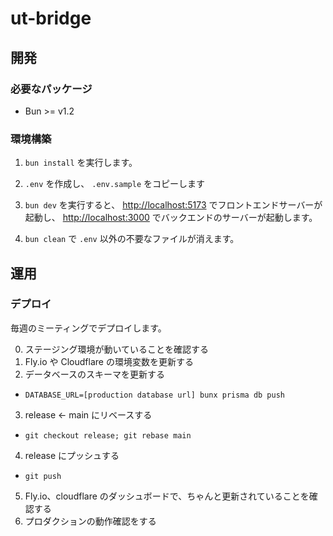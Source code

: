 # ut-bridge

## 開発

### 必要なパッケージ

- Bun >= v1.2

### 環境構築

1. `bun install` を実行します。
2. `.env` を作成し、 `.env.sample` をコピーします
3. `bun dev` を実行すると、 <http://localhost:5173> でフロントエンドサーバーが起動し、 <http://localhost:3000> でバックエンドのサーバーが起動します。

0. `bun clean` で `.env` 以外の不要なファイルが消えます。

## 運用

### デプロイ

毎週のミーティングでデプロイします。

0. ステージング環境が動いていることを確認する
1. Fly.io や Cloudflare の環境変数を更新する
2. データベースのスキーマを更新する
  - `DATABASE_URL=[production database url] bunx prisma db push`
3. release <- main にリベースする
  - `git checkout release; git rebase main`
4. release にプッシュする
  - `git push`
5. Fly.io、cloudflare のダッシュボードで、ちゃんと更新されていることを確認する
6. プロダクションの動作確認をする
